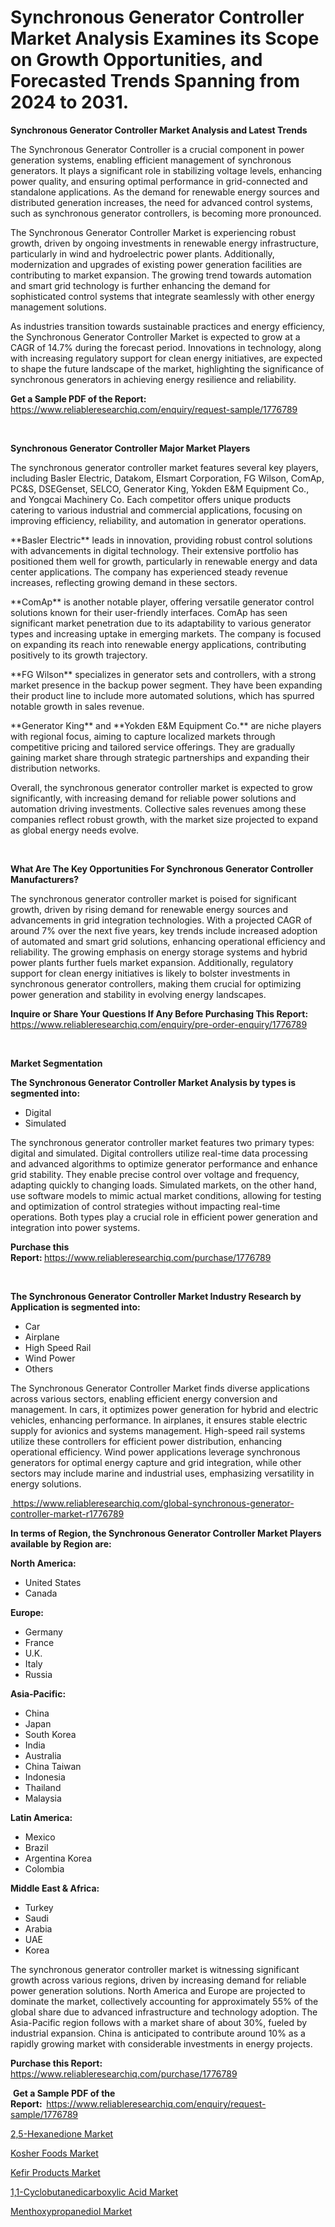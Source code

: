 <p><h1>Synchronous Generator Controller Market Analysis Examines its Scope on Growth Opportunities, and Forecasted Trends Spanning from 2024 to 2031.</h1></p><p><strong>Synchronous Generator Controller Market Analysis and Latest Trends</strong></p>
<p><p>The Synchronous Generator Controller is a crucial component in power generation systems, enabling efficient management of synchronous generators. It plays a significant role in stabilizing voltage levels, enhancing power quality, and ensuring optimal performance in grid-connected and standalone applications. As the demand for renewable energy sources and distributed generation increases, the need for advanced control systems, such as synchronous generator controllers, is becoming more pronounced.</p><p>The Synchronous Generator Controller Market is experiencing robust growth, driven by ongoing investments in renewable energy infrastructure, particularly in wind and hydroelectric power plants. Additionally, modernization and upgrades of existing power generation facilities are contributing to market expansion. The growing trend towards automation and smart grid technology is further enhancing the demand for sophisticated control systems that integrate seamlessly with other energy management solutions.</p><p>As industries transition towards sustainable practices and energy efficiency, the Synchronous Generator Controller Market is expected to grow at a CAGR of 14.7% during the forecast period. Innovations in technology, along with increasing regulatory support for clean energy initiatives, are expected to shape the future landscape of the market, highlighting the significance of synchronous generators in achieving energy resilience and reliability.</p></p>
<p><strong>Get a Sample PDF of the Report:&nbsp;</strong> <a href="https://www.reliableresearchiq.com/enquiry/request-sample/1776789?utm_campaign=1137&utm_medium=2&utm_source=Github&utm_content=ia&utm_term=09102024&utm_id=synchronous-generator-controller">https://www.reliableresearchiq.com/enquiry/request-sample/1776789</a></p>
<p>&nbsp;</p>
<p><strong>Synchronous Generator Controller Major Market Players</strong></p>
<p><p>The synchronous generator controller market features several key players, including Basler Electric, Datakom, EIsmart Corporation, FG Wilson, ComAp, PC&S, DSEGenset, SELCO, Generator King, Yokden E&M Equipment Co., and Yongcai Machinery Co. Each competitor offers unique products catering to various industrial and commercial applications, focusing on improving efficiency, reliability, and automation in generator operations.</p><p>**Basler Electric** leads in innovation, providing robust control solutions with advancements in digital technology. Their extensive portfolio has positioned them well for growth, particularly in renewable energy and data center applications. The company has experienced steady revenue increases, reflecting growing demand in these sectors.</p><p>**ComAp** is another notable player, offering versatile generator control solutions known for their user-friendly interfaces. ComAp has seen significant market penetration due to its adaptability to various generator types and increasing uptake in emerging markets. The company is focused on expanding its reach into renewable energy applications, contributing positively to its growth trajectory.</p><p>**FG Wilson** specializes in generator sets and controllers, with a strong market presence in the backup power segment. They have been expanding their product line to include more automated solutions, which has spurred notable growth in sales revenue.</p><p>**Generator King** and **Yokden E&M Equipment Co.** are niche players with regional focus, aiming to capture localized markets through competitive pricing and tailored service offerings. They are gradually gaining market share through strategic partnerships and expanding their distribution networks.</p><p>Overall, the synchronous generator controller market is expected to grow significantly, with increasing demand for reliable power solutions and automation driving investments. Collective sales revenues among these companies reflect robust growth, with the market size projected to expand as global energy needs evolve.</p></p>
<p>&nbsp;</p>
<p><strong>What Are The Key Opportunities For Synchronous Generator Controller Manufacturers?</strong></p>
<p><p>The synchronous generator controller market is poised for significant growth, driven by rising demand for renewable energy sources and advancements in grid integration technologies. With a projected CAGR of around 7% over the next five years, key trends include increased adoption of automated and smart grid solutions, enhancing operational efficiency and reliability. The growing emphasis on energy storage systems and hybrid power plants further fuels market expansion. Additionally, regulatory support for clean energy initiatives is likely to bolster investments in synchronous generator controllers, making them crucial for optimizing power generation and stability in evolving energy landscapes.</p></p>
<p><strong>Inquire or Share Your Questions If Any Before Purchasing This Report:</strong> <a href="https://www.reliableresearchiq.com/enquiry/pre-order-enquiry/1776789?utm_campaign=1137&utm_medium=2&utm_source=Github&utm_content=ia&utm_term=09102024&utm_id=synchronous-generator-controller">https://www.reliableresearchiq.com/enquiry/pre-order-enquiry/1776789</a></p>
<p>&nbsp;</p>
<p><strong>Market Segmentation</strong></p>
<p><strong>The Synchronous Generator Controller Market Analysis by types is segmented into:</strong></p>
<p><ul><li>Digital</li><li>Simulated</li></ul></p>
<p><p>The synchronous generator controller market features two primary types: digital and simulated. Digital controllers utilize real-time data processing and advanced algorithms to optimize generator performance and enhance grid stability. They enable precise control over voltage and frequency, adapting quickly to changing loads. Simulated markets, on the other hand, use software models to mimic actual market conditions, allowing for testing and optimization of control strategies without impacting real-time operations. Both types play a crucial role in efficient power generation and integration into power systems.</p></p>
<p><strong>Purchase this Report:&nbsp;</strong><a href="https://www.reliableresearchiq.com/purchase/1776789?utm_campaign=1137&utm_medium=2&utm_source=Github&utm_content=ia&utm_term=09102024&utm_id=synchronous-generator-controller">https://www.reliableresearchiq.com/purchase/1776789</a></p>
<p>&nbsp;</p>
<p><strong>The Synchronous Generator Controller Market Industry Research by Application is segmented into:</strong></p>
<p><ul><li>Car</li><li>Airplane</li><li>High Speed Rail</li><li>Wind Power</li><li>Others</li></ul></p>
<p><p>The Synchronous Generator Controller Market finds diverse applications across various sectors, enabling efficient energy conversion and management. In cars, it optimizes power generation for hybrid and electric vehicles, enhancing performance. In airplanes, it ensures stable electric supply for avionics and systems management. High-speed rail systems utilize these controllers for efficient power distribution, enhancing operational efficiency. Wind power applications leverage synchronous generators for optimal energy capture and grid integration, while other sectors may include marine and industrial uses, emphasizing versatility in energy solutions.</p></p>
<p><a href="https://www.reliableresearchiq.com/global-synchronous-generator-controller-market-r1776789?utm_campaign=1137&utm_medium=2&utm_source=Github&utm_content=ia&utm_term=09102024&utm_id=synchronous-generator-controller">&nbsp;https://www.reliableresearchiq.com/global-synchronous-generator-controller-market-r1776789</a></p>
<p><strong>In terms of Region, the Synchronous Generator Controller Market Players available by Region are:</strong></p>
<p>
    <p> <strong> North America: </strong>
        <ul>
            <li>United States</li>
            <li>Canada</li>
        </ul>
        </p> 
    <p> <strong> Europe: </strong>
        <ul>
            <li>Germany</li>
            <li>France</li>
            <li>U.K.</li>
            <li>Italy</li>
            <li>Russia</li>
        </ul>
        </p> 
    <p> <strong> Asia-Pacific: </strong>
        <ul>
            <li>China</li>
            <li>Japan</li>
            <li>South Korea</li>
            <li>India</li>
            <li>Australia</li>
            <li>China Taiwan</li>
            <li>Indonesia</li>
            <li>Thailand</li>
            <li>Malaysia</li>
        </ul>
        </p> 
    <p> <strong> Latin America: </strong>
        <ul>
            <li>Mexico</li>
            <li>Brazil</li>
            <li>Argentina Korea</li>
            <li>Colombia</li>
        </ul>
        </p> 
    <p> <strong> Middle East & Africa: </strong>
        <ul>
            <li>Turkey</li>
            <li>Saudi</li>
            <li>Arabia</li>
            <li>UAE</li>
            <li>Korea</li>
        </ul>
    </p>
    </p>
<p><p>The synchronous generator controller market is witnessing significant growth across various regions, driven by increasing demand for reliable power generation solutions. North America and Europe are projected to dominate the market, collectively accounting for approximately 55% of the global share due to advanced infrastructure and technology adoption. The Asia-Pacific region follows with a market share of about 30%, fueled by industrial expansion. China is anticipated to contribute around 10% as a rapidly growing market with considerable investments in energy projects.</p></p>
<p><strong>Purchase this Report: </strong><a href="https://www.reliableresearchiq.com/purchase/1776789?utm_campaign=1137&utm_medium=2&utm_source=Github&utm_content=ia&utm_term=09102024&utm_id=synchronous-generator-controller">https://www.reliableresearchiq.com/purchase/1776789</a></p>
<p>&nbsp;<strong>Get a Sample PDF of the Report:&nbsp;&nbsp;</strong><a href="https://www.reliableresearchiq.com/enquiry/request-sample/1776789?utm_campaign=1137&utm_medium=2&utm_source=Github&utm_content=ia&utm_term=09102024&utm_id=synchronous-generator-controller">https://www.reliableresearchiq.com/enquiry/request-sample/1776789</a></p>
<p><strong></strong></p>
<p><p><a href="https://github.com/vangoyalg8/Market-Research-Report-List-1/blob/main/25-hexanedione-market.md?utm_campaign=1137&utm_medium=2&utm_source=Github&utm_content=ia&utm_term=09102024&utm_id=synchronous-generator-controller">2,5-Hexanedione Market</a></p><p><a href="https://issuu.com/reportprime-2/docs/kosher-foods-market-size-2030.pptx_165f8b6ca107e4?utm_campaign=1137&utm_medium=2&utm_source=Github&utm_content=ia&utm_term=09102024&utm_id=synchronous-generator-controller">Kosher Foods Market</a></p><p><a href="https://issuu.com/reportprime-2/docs/kefir-products-market-size-2030.ppt_3acb87f5ac7fd9?utm_campaign=1137&utm_medium=2&utm_source=Github&utm_content=ia&utm_term=09102024&utm_id=synchronous-generator-controller">Kefir Products Market</a></p><p><a href="https://github.com/greggdurhan6d03/Market-Research-Report-List-1/blob/main/11-cyclobutanedicarboxylic-acid-market.md?utm_campaign=1137&utm_medium=2&utm_source=Github&utm_content=ia&utm_term=09102024&utm_id=synchronous-generator-controller">1,1-Cyclobutanedicarboxylic Acid Market</a></p><p><a href="https://www.linkedin.com/pulse/evaluating-global-menthoxypropanediol-market-trends-growth-opportunities-mkwsc?utm_campaign=1137&utm_medium=2&utm_source=Github&utm_content=ia&utm_term=09102024&utm_id=synchronous-generator-controller">Menthoxypropanediol Market</a></p></p>